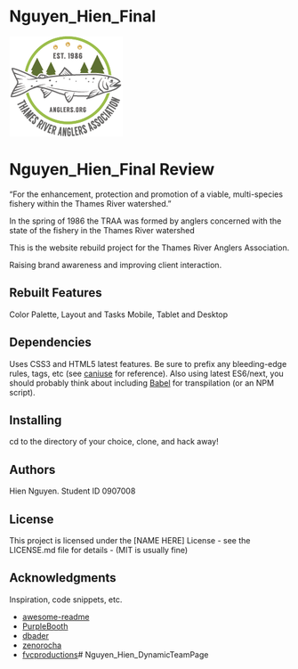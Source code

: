 # Nguyen_Hien_Final
![TRAA Logo](images/traa_logo.png)

# Nguyen_Hien_Final Review

“For the enhancement, protection and promotion of a viable, multi-species fishery within the
Thames River watershed.”

In the spring of 1986 the TRAA was formed by anglers concerned with the state of the fishery in the Thames River watershed

This is the website rebuild project for the Thames River Anglers Association.

Raising brand awareness and improving client interaction.

## Rebuilt Features

Color Palette, Layout and Tasks
Mobile, Tablet and Desktop

## Dependencies

Uses CSS3 and HTML5 latest features. Be sure to prefix any bleeding-edge rules, tags, etc (see [caniuse](https://caniuse.com/) for reference). Also using latest ES6/next, you should probably think about including [Babel](https://babeljs.io/) for transpilation (or an NPM script).

## Installing

cd to the directory of your choice, clone, and hack away!


## Authors

Hien Nguyen. Student ID 0907008


## License

This project is licensed under the [NAME HERE] License - see the LICENSE.md file for details - (MIT is usually fine)

## Acknowledgments

Inspiration, code snippets, etc.
* [awesome-readme](https://github.com/matiassingers/awesome-readme)
* [PurpleBooth](https://gist.github.com/PurpleBooth/109311bb0361f32d87a2)
* [dbader](https://github.com/dbader/readme-template)
* [zenorocha](https://gist.github.com/zenorocha/4526327)
* [fvcproductions](https://gist.github.com/fvcproductions/1bfc2d4aecb01a834b46)# Nguyen_Hien_DynamicTeamPage